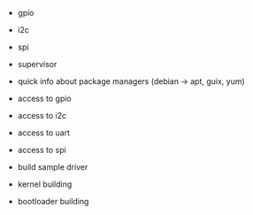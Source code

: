 * gpio
* i2c
* spi
* supervisor


* quick info about package managers (debian -> apt, guix, yum)
* access to gpio
* access to i2c
* access to uart
* access to spi



* build sample driver
* kernel building
* bootloader building
